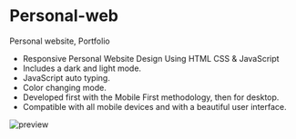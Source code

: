 # Personal-web
Personal website, Portfolio

- Responsive Personal Website Design Using HTML CSS & JavaScript
- Includes a dark and light mode.
- JavaScript auto typing.
- Color changing mode.
- Developed first with the Mobile First methodology, then for desktop.
- Compatible with all mobile devices and with a beautiful user interface.

![preview](https://user-images.githubusercontent.com/95521509/205442121-400b03d3-8c41-46cb-8604-3401a0ee226f.jpg)
